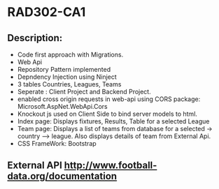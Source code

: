 # RAD302-CA1

## Description:
- Code first approach with Migrations.
- Web Api
- Repository Pattern implemented
- Depndency Injection using Ninject
- 3 tables Countries, Leagues, Teams 
- Seperate : Client Project and Backend Project.
- enabled cross origin requests in web-api using CORS package: Microsoft.AspNet.WebApi.Cors
- Knockout js used on Client Side to bind server models to html.
- Index page: Displays fixtures, Results, Table for a selected League
- Team page: Displays a list of teams from database for a selected -> country --> league. Also displays details of team from External      Api.
- CSS FrameWork: Bootstrap

## External API http://www.football-data.org/documentation
